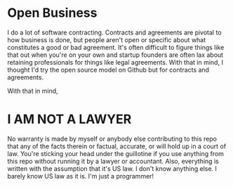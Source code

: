 # Open Business

I do a lot of software contracting. Contracts and agreements are pivotal to how business is done, but people aren't open or specific about what constitutes a good or bad agreement. It's often difficult to figure things like that out when you're on your own and startup founders are often lax about retaining professionals for things like legal agreements. With that in mind, I thought I'd try the open source model on Github but for contracts and agreements.

With that in mind,

# I AM NOT A LAWYER

No warranty is made by myself or anybody else contributing to this repo that any of the facts therein or factual, accurate, or will hold up in a court of law. You're sticking your head under the guillotine if you use anything from this repo without running it by a lawyer or accountant. Also, everything is written with the assumption that it's US law. I don't know anything else. I barely know US law as it is. I'm just a programmer!

